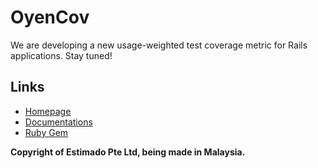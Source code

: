 # OyenCov

We are developing a new usage-weighted test coverage metric for Rails applications. Stay tuned!

## Links

- [Homepage](https://www.oyencov.com/)
- [Documentations](https://docs.oyencov.com)
- [Ruby Gem](https://rubygems.org/gems/oyencov)

__Copyright of Estimado Pte Ltd, being made in Malaysia.__
